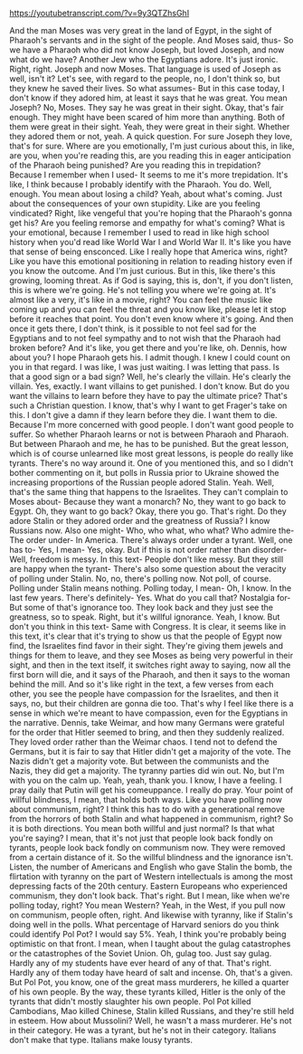 https://youtubetranscript.com/?v=9y3QTZhsGhI

 And the man Moses was very great in the land of Egypt, in the sight of Pharaoh's servants and in the sight of the people. And Moses said, thus- So we have a Pharaoh who did not know Joseph, but loved Joseph, and now what do we have? Another Jew who the Egyptians adore. It's just ironic. Right, right. Joseph and now Moses. That language is used of Joseph as well, isn't it? Let's see, with regard to the people, no, I don't think so, but they knew he saved their lives. So what assumes- But in this case today, I don't know if they adored him, at least it says that he was great. You mean Joseph? No, Moses. They say he was great in their sight. Okay, that's fair enough. They might have been scared of him more than anything. Both of them were great in their sight. Yeah, they were great in their sight. Whether they adored them or not, yeah. A quick question. For sure Joseph they love, that's for sure. Where are you emotionally, I'm just curious about this, in like, are you, when you're reading this, are you reading this in eager anticipation of the Pharaoh being punished? Are you reading this in trepidation? Because I remember when I used- It seems to me it's more trepidation. It's like, I think because I probably identify with the Pharaoh. You do. Well, enough. You mean about losing a child? Yeah, about what's coming. Just about the consequences of your own stupidity. Like are you feeling vindicated? Right, like vengeful that you're hoping that the Pharaoh's gonna get his? Are you feeling remorse and empathy for what's coming? What is your emotional, because I remember I used to read in like high school history when you'd read like World War I and World War II. It's like you have that sense of being ensconced. Like I really hope that America wins, right? Like you have this emotional positioning in relation to reading history even if you know the outcome. And I'm just curious. But in this, like there's this growing, looming threat. As if God is saying, this is, don't, if you don't listen, this is where we're going. He's not telling you where we're going at. It's almost like a very, it's like in a movie, right? You can feel the music like coming up and you can feel the threat and you know like, please let it stop before it reaches that point. You don't even know where it's going. And then once it gets there, I don't think, is it possible to not feel sad for the Egyptians and to not feel sympathy and to not wish that the Pharaoh had broken before? And it's like, you get there and you're like, oh. Dennis, how about you? I hope Pharaoh gets his. I admit though. I knew I could count on you in that regard. I was like, I was just waiting. I was letting that pass. Is that a good sign or a bad sign? Well, he's clearly the villain. He's clearly the villain. Yes, exactly. I want villains to get punished. I don't know. But do you want the villains to learn before they have to pay the ultimate price? That's such a Christian question. I know, that's why I want to get Frager's take on this. I don't give a damn if they learn before they die. I want them to die. Because I'm more concerned with good people. I don't want good people to suffer. So whether Pharaoh learns or not is between Pharaoh and Pharaoh. But between Pharaoh and me, he has to be punished. But the great lesson, which is of course unlearned like most great lessons, is people do really like tyrants. There's no way around it. One of you mentioned this, and so I didn't bother commenting on it, but polls in Russia prior to Ukraine showed the increasing proportions of the Russian people adored Stalin. Yeah. Well, that's the same thing that happens to the Israelites. They can't complain to Moses about- Because they want a monarch? No, they want to go back to Egypt. Oh, they want to go back? Okay, there you go. That's right. Do they adore Stalin or they adored order and the greatness of Russia? I know Russians now. Also one might- Who, who what, who what? Who admire the- The order under- In America. There's always order under a tyrant. Well, one has to- Yes, I mean- Yes, okay. But if this is not order rather than disorder- Well, freedom is messy. In this text- People don't like messy. But they still are happy when the tyrant- There's also some question about the veracity of polling under Stalin. No, no, there's polling now. Not poll, of course. Polling under Stalin means nothing. Polling today, I mean- Oh, I know. In the last few years. There's definitely- Yes. What do you call that? Nostalgia for- But some of that's ignorance too. They look back and they just see the greatness, so to speak. Right, but it's willful ignorance. Yeah, I know. But don't you think in this text- Same with Congress. It is clear, it seems like in this text, it's clear that it's trying to show us that the people of Egypt now find, the Israelites find favor in their sight. They're giving them jewels and things for them to leave, and they see Moses as being very powerful in their sight, and then in the text itself, it switches right away to saying, now all the first born will die, and it says of the Pharaoh, and then it says to the woman behind the mill. And so it's like right in the text, a few verses from each other, you see the people have compassion for the Israelites, and then it says, no, but their children are gonna die too. That's why I feel like there is a sense in which we're meant to have compassion, even for the Egyptians in the narrative. Dennis, take Weimar, and how many Germans were grateful for the order that Hitler seemed to bring, and then they suddenly realized. They loved order rather than the Weimar chaos. I tend not to defend the Germans, but it is fair to say that Hitler didn't get a majority of the vote. The Nazis didn't get a majority vote. But between the communists and the Nazis, they did get a majority. The tyranny parties did win out. No, but I'm with you on the calm up. Yeah, yeah, thank you. I know, I have a feeling. I pray daily that Putin will get his comeuppance. I really do pray. Your point of willful blindness, I mean, that holds both ways. Like you have polling now about communism, right? I think this has to do with a generational remove from the horrors of both Stalin and what happened in communism, right? So it is both directions. You mean both willful and just normal? Is that what you're saying? I mean, that it's not just that people look back fondly on tyrants, people look back fondly on communism now. They were removed from a certain distance of it. So the willful blindness and the ignorance isn't. Listen, the number of Americans and English who gave Stalin the bomb, the flirtation with tyranny on the part of Western intellectuals is among the most depressing facts of the 20th century. Eastern Europeans who experienced communism, they don't look back. That's right. But I mean, like when we're polling today, right? You mean Western? Yeah, in the West, if you pull now on communism, people often, right. And likewise with tyranny, like if Stalin's doing well in the polls. What percentage of Harvard seniors do you think could identify Pol Pot? I would say 5%. Yeah, I think you're probably being optimistic on that front. I mean, when I taught about the gulag catastrophes or the catastrophes of the Soviet Union. Oh, gulag too. Just say gulag. Hardly any of my students have ever heard of any of that. That's right. Hardly any of them today have heard of salt and incense. Oh, that's a given. But Pol Pot, you know, one of the great mass murderers, he killed a quarter of his own people. By the way, these tyrants killed, Hitler is the only of the tyrants that didn't mostly slaughter his own people. Pol Pot killed Cambodians, Mao killed Chinese, Stalin killed Russians, and they're still held in esteem. How about Mussolini? Well, he wasn't a mass murderer. He's not in their category. He was a tyrant, but he's not in their category. Italians don't make that type. Italians make lousy tyrants.